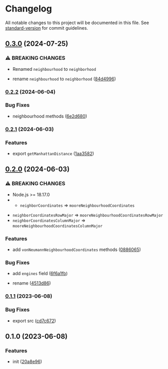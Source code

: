 # Changelog

All notable changes to this project will be documented in this file. See [standard-version](https://github.com/conventional-changelog/standard-version) for commit guidelines.

## [0.3.0](https://github.com/BlackGlory/extra-grid/compare/v0.2.2...v0.3.0) (2024-07-25)


### ⚠ BREAKING CHANGES

* Renamed `neighbourhood` to `neighborhood`

* rename `neighbourhood` to `neighborhood` ([84d4996](https://github.com/BlackGlory/extra-grid/commit/84d4996fb1c89b09ead49349b44225713a88cada))

### [0.2.2](https://github.com/BlackGlory/extra-grid/compare/v0.2.1...v0.2.2) (2024-06-04)


### Bug Fixes

* neighbourhood methods ([6e2d680](https://github.com/BlackGlory/extra-grid/commit/6e2d68085e3b5f5405df29a68632bd7f904d5385))

### [0.2.1](https://github.com/BlackGlory/extra-grid/compare/v0.2.0...v0.2.1) (2024-06-03)


### Features

* export `getManhattanDistance` ([1aa3582](https://github.com/BlackGlory/extra-grid/commit/1aa35821f0f43425bf56d0a492119da5d448e2ee))

## [0.2.0](https://github.com/BlackGlory/extra-grid/compare/v0.1.1...v0.2.0) (2024-06-03)


### ⚠ BREAKING CHANGES

* Node.js >= 18.17.0
* - `neighborCoordinates` => `mooreNeighbourhoodCoordinates`
- `neighborCoordinatesRowMajor` => `mooreNeighbourhoodCoordinatesRowMajor`
- `neighborCoordinatesColumnMajor` => `mooreNeighbourhoodCoordinatesColumnMajor`

### Features

* add `vonNeumannNeighbourhoodCoordinates` methods ([0886065](https://github.com/BlackGlory/extra-grid/commit/08860657d0fbae4a5271fa421c36c0ad7f0b3463))


### Bug Fixes

* add `engines` field ([6f6a1fb](https://github.com/BlackGlory/extra-grid/commit/6f6a1fb31ab1bdcae608b78a6e591462b0b08581))


* rename ([4513d86](https://github.com/BlackGlory/extra-grid/commit/4513d86024b52e8ee89a032068b34c0f75425eb6))

### [0.1.1](https://github.com/BlackGlory/extra-grid/compare/v0.1.0...v0.1.1) (2023-06-08)


### Bug Fixes

* export src ([cd7c672](https://github.com/BlackGlory/extra-grid/commit/cd7c672395299420594c3bca8423f50dea4ca6ba))

## 0.1.0 (2023-06-08)


### Features

* init ([20a8e96](https://github.com/BlackGlory/extra-grid/commit/20a8e96c0c6d42d623c6c803def0ecb6afdf1043))
